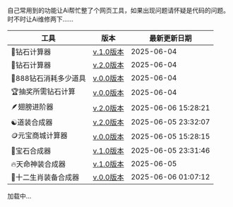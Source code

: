 <!-- 载入 footer 样式 -->
<link rel="stylesheet" href="footer.css" />

自己常用到的功能让Ai帮忙整了个网页工具，如果出现问题请怀疑是代码的问题。时不时让Ai维修两下……

| 工具 | 版本 | 最新更新日期 |
| --- | --- | --- |
| 💎钻石计算器 | <a href="https://gmp777.github.io/jsq1.html" target="_blank">v.1.0版本</a>| 2025-06-04|
|💎钻石计算器|<a href="https://gmp777.github.io/jsq2.html" target="_blank">v.2.0版本</a> |2025-06-04|
| 🥤888钻石消耗多少道具 | <a href="https://gmp777.github.io/888.html" target="_blank">v.0.0版本</a> | 2025-06-04 |
| 🏆抽奖所需钻石计算 | <a href="https://gmp777.github.io/roll.html" target="_blank">v.0.0版本</a> | 2025-06-04 |
| 🪶翅膀进阶器 | <a href="https://gmp777.github.io/cb.html" target="_blank">v.2.0版本</a> |2025-06-06 15:28:21|
| ☯️道装合成器 | <a href="https://gmp777.github.io/jsq4.html" target="_blank">v.2.0版本</a> | 2025-06-05 23:32:07 |
| 🪙元宝商城计算器 | <a href="https://gmp777.github.io/shop.html" target="_blank">v.0.0版本</a> |2025-06-05 15:28:15 |
| 💎宝石合成器 | <a href="https://gmp777.github.io/jsq5.html" target="_blank">v.1.0版本</a> |2025-06-05 23:31:46 |
| 🔥天命神装合成器 | <a href="https://gmp777.github.io/jsq6.html" target="_blank">v.1.0版本</a> | 2025-06-05 |
|🐉十二生肖装备合成器| <a href="https://gmp777.github.io/12.html" target="_blank">v.0.0版本</a> |2025-06-06 01:07:12 |

<!-- footer 容器 -->
<footer id="footer">加载中...</footer>

<!-- 载入 footer.html 内容 -->
<script>
  const footer = document.getElementById('footer');
  fetch('footer.html')
    .then(res => {
      if (!res.ok) throw new Error('加载 footer 失败');
      return res.text();
    })
    .then(html => {
      footer.innerHTML = html;
    })
    .catch(err => {
      footer.textContent = '加载 footer 内容失败：' + err.message;
    });
</script>
